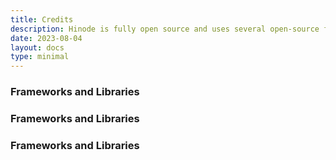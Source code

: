 ```yaml
---
title: Credits
description: Hinode is fully open source and uses several open-source frameworks and libraries.
date: 2023-08-04
layout: docs
type: minimal
---
```


### Frameworks and Libraries

### Frameworks and Libraries

### Frameworks and Libraries
